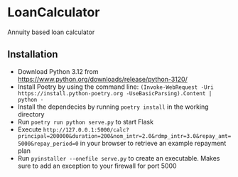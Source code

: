 # LoanCalculator
Annuity based loan calculator

## Installation

- Download Python 3.12 from https://www.python.org/downloads/release/python-3120/
- Install Poetry by using the command line: ``(Invoke-WebRequest -Uri https://install.python-poetry.org -UseBasicParsing).Content | python -``
- Install the dependecies by running ``poetry install`` in the working directory
- Run ``poetry run python serve.py`` to start Flask
- Execute ``http://127.0.0.1:5000/calc?principal=200000&duration=200&nom_intr=2.0&rdmp_intr=3.0&repay_amt=5000&repay_period=0`` in your browser to retrieve an example repayment plan
- Run ``pyinstaller --onefile serve.py`` to create an executable. Makes sure to add an exception to your firewall for port 5000